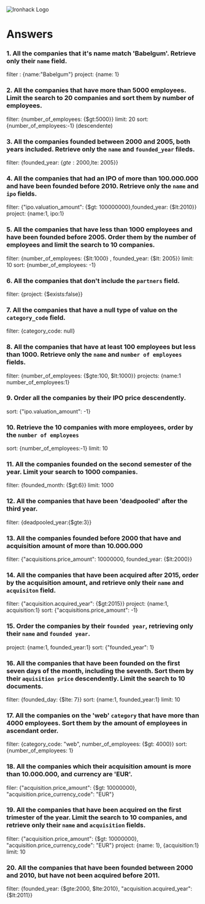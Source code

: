 ![Ironhack Logo](https://i.imgur.com/1QgrNNw.png)

# Answers

### 1. All the companies that it's name match 'Babelgum'. Retrieve only their `name` field.
filter : {name:"Babelgum"}
project: {name: 1}

### 2. All the companies that have more than 5000 employees. Limit the search to 20 companies and sort them by **number of employees**.
filter: {number_of_employees: {$gt:5000}}
limit: 20
sort: {number_of_employees:-1} (descendente)

### 3. All the companies founded between 2000 and 2005, both years included. Retrieve only the `name` and `founded_year` fileds.
filter: {founded_year: {$gte: 2000,$lte: 2005}}


### 4. All the companies that had an IPO of more than 100.000.000 and have been founded before 2010. Retrieve only the `name` and `ipo` fields.
filter: {"ipo.valuation_amount": {$gt: 100000000},founded_year: {$lt:2010}}
project: {name:1, ipo:1}

### 5. All the companies that have less than 1000 employees and have been founded before 2005. Order them by the number of employees and limit the search to 10 companies.
filter: {number_of_employees: {$lt:1000} , founded_year: {$lt: 2005}}
limit: 10
sort: {number_of_employees: -1}


### 6. All the companies that don't include the `partners` field.
filter: {project: {$exists:false}}

### 7. All the companies that have a null type of value on the `category_code` field.
filter: {category_code: null}

### 8. All the companies that have at least 100 employees but less than 1000. Retrieve only the `name` and `number of employees` fields.
filter: {number_of_employees: {$gte:100, $lt:1000}}
projects: {name:1 number_of_employees:1}

### 9. Order all the companies by their IPO price descendently.
sort: {"ipo.valuation_amount": -1}

### 10. Retrieve the 10 companies with more employees, order by the `number of employees`
sort: {number_of_employees:-1}
limit: 10

### 11. All the companies founded on the second semester of the year. Limit your search to 1000 companies.
filter: {founded_month: {$gt:6}}
limit: 1000


### 12. All the companies that have been 'deadpooled' after the third year.
filter: {deadpooled_year:{$gte:3}}

### 13. All the companies founded before 2000 that have and acquisition amount of more than 10.000.000
filter: {"acquisitions.price_amount": 10000000, founded_year: {$lt:2000}} 

### 14. All the companies that have been acquired after 2015, order by the acquisition amount, and retrieve only their `name` and `acquisiton` field.
filter: {"acquisition.acquired_year": {$gt:2015}} 
project: {name:1, acquisition:1}
sort: {"acquisitions.price_amount": -1}

### 15. Order the companies by their `founded year`, retrieving only their `name` and `founded year`.
project: {name:1, founded_year:1} 
sort: {"founded_year": 1}

### 16. All the companies that have been founded on the first seven days of the month, including the seventh. Sort them by their `aquisition price` descendently. Limit the search to 10 documents.
filter: {founded_day: {$lte: 7}}
sort: {name:1, founded_year:1}
limit: 10

### 17. All the companies on the 'web' `category` that have more than 4000 employees. Sort them by the amount of employees in ascendant order.
filter: {category_code: "web", number_of_employees: {$gt: 4000}}
sort: {number_of_employees: 1}

### 18. All the companies which their acquisition amount is more than 10.000.000, and currency are 'EUR'.
filer: {"acquisition.price_amount": {$gt: 10000000}, "acquisition.price_currency_code": "EUR"}


### 19. All the companies that have been acquired on the first trimester of the year. Limit the search to 10 companies, and retrieve only their `name` and `acquisition` fields.
filter: {"acquisition.price_amount": {$gt: 10000000}, "acquisition.price_currency_code": "EUR"}
project: {name: 1}, {acquisition:1}
limit: 10


### 20. All the companies that have been founded between 2000 and 2010, but have not been acquired before 2011.
filter: {founded_year: {$gte:2000, $lte:2010}, "acquisition.acquired_year": {$lt:2011}}